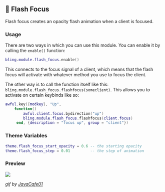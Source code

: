 ## 🔦 Flash Focus <!-- {docsify-ignore} -->

Flash focus creates an opacity flash animation when a client is focused.

### Usage

There are two ways in which you can use this module. You can enable it by calling the `enable()` function:

```lua
bling.module.flash_focus.enable()
```

This connects to the focus signal of a client, which means that the flash focus will activate with whatever method you use to focus the client.

The other way is to call the function itself like this: `bling.module.flash_focus.flashfocus(someclient)`. This allows you to activate on certain keybinds like so:

```lua
awful.key({modkey}, "Up",
    function()
        awful.client.focus.bydirection("up")
        bling.module.flash_focus.flashfocus(client.focus)
     end, {description = "focus up", group = "client"})
```

### Theme Variables

```lua
theme.flash_focus_start_opacity = 0.6 -- the starting opacity
theme.flash_focus_step = 0.01         -- the step of animation
```

### Preview

![](https://imgur.com/5txYrlV.gif)

_gif by [JavaCafe01](https://github.com/JavaCafe01)_
